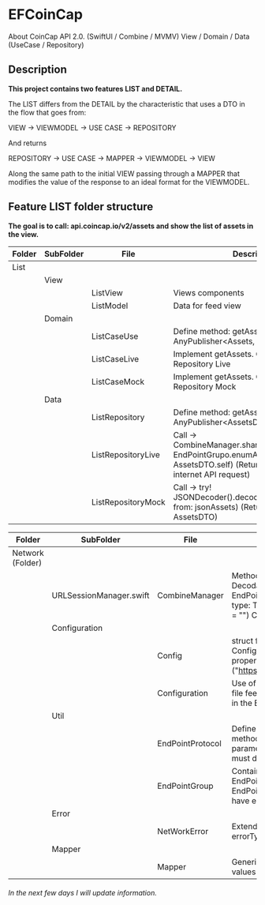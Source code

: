 # EFCoinCap
About CoinCap API 2.0.  (SwiftUI / Combine / MVMV) View / Domain / Data (UseCase / Repository) 

Description
---

**This project contains two features LIST and DETAIL.**

The LIST differs from the DETAIL by the characteristic that uses a DTO in the flow that goes from:

 VIEW -> VIEWMODEL -> USE CASE -> REPOSITORY 

And returns

 REPOSITORY -> USE CASE -> MAPPER -> VIEWMODEL -> VIEW 
 
 Along the same path to the initial VIEW passing through a MAPPER that modifies the value of the response to an ideal format for the VIEWMODEL.


Feature LIST folder structure
---

**The goal is to call: api.coincap.io/v2/assets and show the list of assets in the view.**

| Folder | SubFolder  | File | Description|
|--------------|--------------|--------------|--------------|
| List | | | |
|  | View | |  |
|  | | ListView  | Views components |
|  | | ListModel | Data for feed view |
|  | Domain | |  |
|  | | ListCaseUse  | Define method: getAssets: () -> AnyPublisher<Assets, NetworkError> |
|  | | ListCaseLive | Implement getAssets. Comunicate with Repository Live |
|  | | ListCaseMock | Implement getAssets. Comunicate with Repository Mock |
|  | Data | |  |
|  | | ListRepository  | Define method: getAssets: () -> AnyPublisher<AssetsDTO, NetworkError> |
|  | | ListRepositoryLive | Call  -> CombineManager.shared.getData(endpoint: EndPointGrupo.enumAsset(.assets), type: AssetsDTO.self) (Return response after internet API request) |
|  | | ListRepositoryMock | Call -> try! JSONDecoder().decode(AssetsDTO.self, from: jsonAssets)  (Return MOCK AssetsDTO) |

| Folder | SubFolder  | File | Description|
|--------------|--------------|--------------|--------------|
| Network (Folder) | | | |
|  | URLSessionManager.swift| CombineManager | Method: getData<T: Decodable>(endpoint: EndPointGrupo, id: Int? = nil, type: T.Type, idAsset: String = "") Call API |
|  | Configuration| | |
|  | | Config | struct for use in ConfigurationNet with property baseUrl ("https://api.coincap.io/v2/")|
|  | | Configuration| Use of Config struct. This file feed property baseURL in the EndPointGroup |
|  | Util| | |
|  | | EndPointProtocol | Define interface headers, method, urlString, parameters than EndPoint must define |
|  | | EndPointGroup | Contain EndPointAsset, EndPointRate, EndPointExchange each one have endPoints |
|  | Error | | |
|  | | NetWorkError | Extend Error for capture errorType |
|  | Mapper | | |
|  | | Mapper | Generic method for mapper values from DTO to Model |




###### In the next few days I will update information.

<!-- Este es un bloque comentado

| Encabezado 1 | Encabezado 2 | Encabezado 3 |
|--------------|--------------|--------------|
| Valor 1      | Valor 2      | Valor 3      |
| Valor 4      | Valor 5      | Valor 6      |

# Título de nivel 1
## Título de nivel 2
### Título de nivel 3
#### Título de nivel 4
##### Título de nivel 5
###### Título de nivel 6

**Negrita**
*Cursiva*
***Negrita y Cursiva***

 -->

